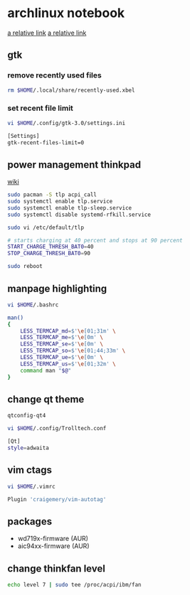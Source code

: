 

# archlinux notebook

[a relative link](archlinux-odroid.html)
[a relative link](linux/test.html)

## gtk

### remove recently used files

```bash
rm $HOME/.local/share/recently-used.xbel
```

### set recent file limit

```bash
vi $HOME/.config/gtk-3.0/settings.ini

[Settings]
gtk-recent-files-limit=0
```

## power management thinkpad

[wiki](http://linrunner.de/en/tlp/docs/tlp-configuration.html)

```bash
sudo pacman -S tlp acpi_call
sudo systemctl enable tlp.service
sudo systemctl enable tlp-sleep.service
sudo systemctl disable systemd-rfkill.service
```

```bash
sudo vi /etc/default/tlp

# starts charging at 40 percent and stops at 90 percent
START_CHARGE_THRESH_BAT0=40
STOP_CHARGE_THRESH_BAT0=90
```

```bash
sudo reboot
```

## manpage highlighting

```bash
vi $HOME/.bashrc

man()
{
    LESS_TERMCAP_md=$'\e[01;31m' \
    LESS_TERMCAP_me=$'\e[0m' \
    LESS_TERMCAP_se=$'\e[0m' \
    LESS_TERMCAP_so=$'\e[01;44;33m' \
    LESS_TERMCAP_ue=$'\e[0m' \
    LESS_TERMCAP_us=$'\e[01;32m' \
    command man "$@"
}
```

## change qt theme

```bash
qtconfig-qt4
```

```bash
vi $HOME/.config/Trolltech.conf

[Qt]
style=adwaita
```

## vim ctags

```bash
vi $HOME/.vimrc

Plugin 'craigemery/vim-autotag'
```

## packages

* wd719x-firmware (AUR)
* aic94xx-firmware (AUR)

## change thinkfan level

```bash
echo level 7 | sudo tee /proc/acpi/ibm/fan
```
